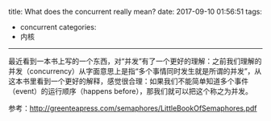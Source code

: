 title: What does the concurrent really mean?
date: 2017-09-10 01:56:51
tags:
- concurrent
categories:
- 内核
---

最近看到一本书上写的一个东西，对“并发”有了一个更好的理解：之前我们理解的并发（concurrency）从字面意思上是指“多个事情同时发生就是所谓的并发”，从这本书里看到一个更好的解释，感觉很合理：如果我们不能简单知道多个事件（event）的运行顺序（happens before），那我们就可以把这个称之为并发。

参考：<http://greenteapress.com/semaphores/LittleBookOfSemaphores.pdf>
